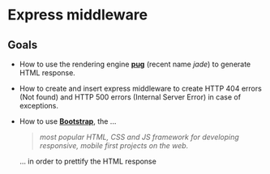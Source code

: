 # Express middleware

## Goals

* How to use the rendering engine **[pug][pug]** (recent name *jade*) to generate HTML response.
* How to create and insert express middleware to create HTTP 404 errors (Not found) and HTTP 500 errors (Internal Server Error) in case of exceptions.
* How to use **[Bootstrap][bootstrap]**, the ...
  > *most popular HTML, CSS and JS framework for developing responsive,     mobile first projects on the web.*

  ... in order to prettify the HTML response

[pug]: https://pugjs.org/api/getting-started.html
[bootstrap]: http://getbootstrap.com/

